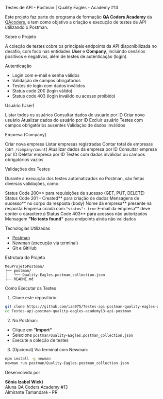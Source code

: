 Testes de API - Postman | Quality Eagles - Academy #13

Este projeto faz parte do programa de formação **QA Coders Academy** da [QAcoders](https://qacoders.com.br), e tem como objetivo a criação e execução de testes de API utilizando o Postman.

 Sobre o Projeto

A coleção de testes cobre os principais endpoints da API disponibilizada no desafio, com foco nas entidades **User** e **Company**, incluindo cenários positivos e negativos, além de testes de autenticação (login).

Autenticação

- Login com e-mail e senha válidos
- Validação de campos obrigatórios
- Testes de login com dados inválidos
- Status code 200 (login válido)
- Status code 403 (login inválido ou acesso proibido)

 Usuário (User)

 Listar todos os usuários
 Consultar dados de usuário por ID
 Criar novo usuário
 Atualizar dados do usuário por ID
 Excluir usuário
 Testes com campos obrigatórios ausentes
 Validação de dados inválidos

 Empresa (Company)

 Criar nova empresa
 Listar empresas registradas
 Contar total de empresas (`GET /company/count`)
 Atualizar dados da empresa por ID
 Consultar empresa por ID
 Deletar empresa por ID
 Testes com dados inválidos ou campos obrigatórios vazios

Validações dos Testes

Durante a execução dos testes automatizados no Postman, são feitas diversas validações, como:

Status Code 200** para requisições de sucesso (GET, PUT, DELETE)
Status Code 201 - Created** para criação de dados
Mensagens de sucesso** no corpo da resposta (body)
Nome da empresa** presente na resposta
Empresa criada com `"status": true`
E-mail da empresa** deve conter o caractere `@`
Status Code 403** para acessos não autorizados
Mensagem **"No tests found"** para endpoints ainda não validados

Tecnologias Utilizadas

- [Postman](https://www.postman.com/)
- [Newman](https://www.npmjs.com/package/newman) (execução via terminal)
- Git e GitHub

 Estrutura do Projeto

```
MeuProjetoPostman/
├── postman/
│   └── Quality-Eagles.postman_collection.json
├── README.md
```

Como Executar os Testes

1. Clone este repositório:

```bash
git clone https://github.com/iza975/Testes-api-postman-quality-eagles-academy13-api-postman.git
cd Testes-api-postman-quality-eagles-academy13-api-postman
```

2. No Postman:

- Clique em **"Import"**
- Selecione `postman/Quality-Eagles.postman_collection.json`
- Execute a coleção de testes

3. (Opcional) Via terminal com Newman:

```bash
npm install -g newman
newman run postman/Quality-Eagles.postman_collection.json
```

 Desenvolvido por

**Sônia Izabel Wicki**  
Aluna QA Coders Academy #13  
Almirante Tamandaré - PR  
